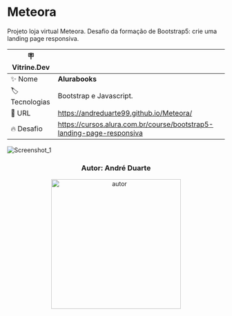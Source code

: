 # Meteora

Projeto loja virtual Meteora. Desafio da formação de Bootstrap5: crie uma landing page responsiva.

| :placard: Vitrine.Dev |     |
| -------------  | --- |
| :sparkles: Nome        | **Alurabooks**
| :label: Tecnologias | Bootstrap e Javascript.
| :rocket: URL         | https://andreduarte99.github.io/Meteora/
| :fire: Desafio     | https://cursos.alura.com.br/course/bootstrap5-landing-page-responsiva

<!-- Inserir imagem com a #vitrinedev ao final do link -->

![Screenshot_1](https://github.com/user-attachments/assets/d26bbf2a-b16e-408e-8ff2-c33accd4742f#vitrinedev)


<h3 align="center"> 
    Autor: André Duarte
</h3>
<p align="center">
<img height= 300px width= 300px src="https://github.com/andreduarte99/pong-com-Scratch/assets/42449246/706488b7-a318-4ea5-bc07-dcd35fbf1b64" alt="autor"/>
</p>
